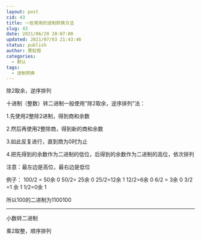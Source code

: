 ```yaml
---
layout: post
cid: 43
title: 一些常用的进制转换方法
slug: 43
date: 2021/06/20 20:07:00
updated: 2021/07/03 21:43:46
status: publish
author: 果粒橙
categories: 
  - 默认
tags: 
  - 进制转换
---
```



除2取余，逆序排列

十进制（整数）转二进制一般使用"除2取余，逆序排列"法：

1.先使用2整除2进制，得到商和余数

2.然后再使用2整除商，得到新的商和余数

3.如此反复进行，直到商为0时为止

4.把先得到的余数作为二进制的低位，后得到的余数作为二进制的高位，依次排列

注意：最左边是高位，最右边是低位

例子：
100/2 = 50余 0
50/2= 25余 0
25/2=12余 1
12/2=6余 0
6/2 = 3余 0
3/2 =1 余 1
1/2=0余 1

所以100的二进制为1100100


---
小数转二进制


乘2取整，顺序排列